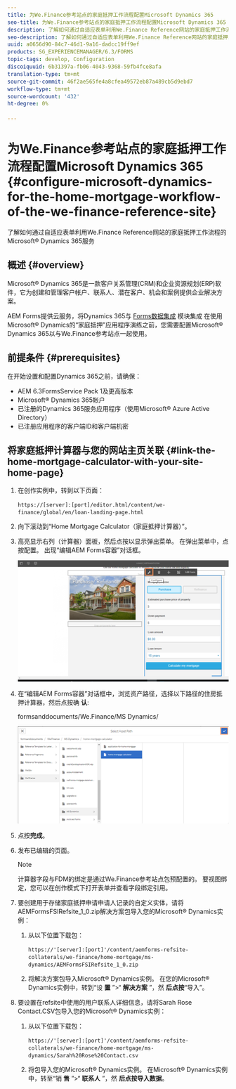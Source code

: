 ```yaml
---
title: 为We.Finance参考站点的家庭抵押工作流程配置Microsoft Dynamics 365
seo-title: 为We.Finance参考站点的家庭抵押工作流程配置Microsoft Dynamics 365
description: 了解如何通过自适应表单利用We.Finance Reference网站的家庭抵押工作流程的Microsoft® Dynamics 365服务
seo-description: 了解如何通过自适应表单利用We.Finance Reference网站的家庭抵押工作流程的Microsoft® Dynamics 365服务
uuid: a0656d90-84c7-46d1-9a16-dadcc19ff9ef
products: SG_EXPERIENCEMANAGER/6.3/FORMS
topic-tags: develop, Configuration
discoiquuid: 6b31397a-fb06-4043-9368-59fb4fce8afa
translation-type: tm+mt
source-git-commit: 46f2ae565fe4a8cfea49572eb87a489cb5d9ebd7
workflow-type: tm+mt
source-wordcount: '432'
ht-degree: 0%

---
```



# 为We.Finance参考站点的家庭抵押工作流程配置Microsoft Dynamics 365 {#configure-microsoft-dynamics-for-the-home-mortgage-workflow-of-the-we-finance-reference-site}

了解如何通过自适应表单利用We.Finance Reference网站的家庭抵押工作流程的Microsoft® Dynamics 365服务

## 概述 {#overview}

Microsoft® Dynamics 365是一款客户关系管理(CRM)和企业资源规划(ERP)软件，它为创建和管理客户帐户、联系人、潜在客户、机会和案例提供企业解决方案。

AEM Forms提供云服务，将Dynamics 365与 [Forms数据集成](/help/forms/using/data-integration.md) 模块集成 在使用Microsoft® Dynamics的“家庭抵押”应用程序演练之前，您需要配置Microsoft® Dynamics 365以与We.Finance参考站点一起使用。

## 前提条件 {#prerequisites}

在开始设置和配置Dynamics 365之前，请确保：

* AEM 6.3FormsService Pack 1及更高版本
* Microsoft® Dynamics 365帐户
* 已注册的Dynamics 365服务应用程序（使用Microsoft® Azure Active Directory）
* 已注册应用程序的客户端ID和客户端机密

## 将家庭抵押计算器与您的网站主页关联 {#link-the-home-mortgage-calculator-with-your-site-home-page}

1. 在创作实例中，转到以下页面：

   `https://[server]:[port]/editor.html/content/we-finance/global/en/loan-landing-page.html`

1. 向下滚动到“Home Mortgage Calculator（家庭抵押计算器）”。
1. 高亮显示右列（计算器）面板，然后点按以显示弹出菜单。 在弹出菜单中，点按配置。 出现“编辑AEM Forms容器”对话框。

   ![计算器配置面板](assets/calculatorconfigurepanel.png)

1. 在“编辑AEM Forms容器”对话框中，浏览资产路径，选择以下路径的住房抵押计算器，然后点按确 **认**:

   formsanddocuments/We.Finance/MS Dynamics/

   ![selectassetpath](assets/selectassetpath.png)

1. 点按&#x200B;**完成**。
1. 发布已编辑的页面。

   >[!NOTE]
   >
   >计算器字段与FDM的绑定是通过We.Finance参考站点包预配置的。 要视图绑定，您可以在创作模式下打开表单并查看字段绑定引用。

1. 要创建用于存储家庭抵押申请申请人记录的自定义实体，请将AEMFormsFSIRefsite_1_0.zip解决方案包导入您的Microsoft® Dynamics实例：

   1. 从以下位置下载包：

      `https://'[server]:[port]'/content/aemforms-refsite-collaterals/we-finance/home-mortgage/ms-dynamics/AEMFormsFSIRefsite_1_0.zip`

   1. 将解决方案包导入Microsoft® Dynamics实例。 在您的Microsoft® Dynamics实例中，转到“设 **置** ”>“ **解决方案** ”，然 **后点按**“导入”。

1. 要设置在refsite中使用的用户联系人详细信息，请将Sarah Rose Contact.CSV包导入您的Microsoft® Dynamics实例：

   1. 从以下位置下载包：

      `https://'[server]:[port]'/content/aemforms-refsite-collaterals/we-finance/home-mortgage/ms-dynamics/Sarah%20Rose%20Contact.csv`

   1. 将包导入您的Microsoft® Dynamics实例。 在Microsoft® Dynamics实例中，转至“销 **售** ”>“ **联系人** ”，然 **后点按导入数据**。

